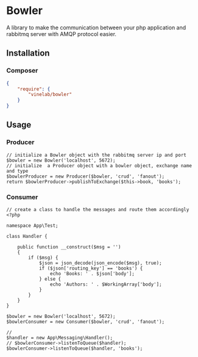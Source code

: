 # Bowler
A library to make the communication between your php application and rabbitmq server with AMQP protocol easier.

## Installation

### Composer
```json
{
    "require": {
        "vinelab/bowler"
    }
}
```

## Usage
### Producer
```
// initialize a Bowler object with the rabbitmq server ip and port
$bowler = new Bowler('localhost', 5672);
// initialize  a Producer object with a bowler object, exchange name and type
$bowlerProducer = new Producer($bowler, 'crud', 'fanout');
return $bowlerProducer->publishToExchange($this->book, 'books');
```

### Consumer

```
// create a class to handle the messages and route them accordingly
<?php

namespace App\Test;

class Handler {

	public function __construct($msg = '')
	{
		if ($msg) {
			$json = json_decode(json_encode($msg), true);
			if ($json['routing_key'] == 'books') {
				echo 'Books: ' . $json['body'];
			} else {
				echo 'Authors: ' . $WorkingArray['body'];
			}
		}
	}
}
```

```
$bowler = new Bowler('localhost', 5672);
$bowlerConsumer = new Consumer($bowler, 'crud', 'fanout');

// 
$handler = new App\Messaging\Handler();
// $bowlerConsumer->listenToQueue($handler);
$bowlerConsumer->listenToQueue($handler, 'books');
```
